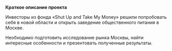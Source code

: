 **Краткое описание проекта**

Инвесторы из фонда «Shut Up and Take My Money» решили попробовать себя в новой области и открыть заведение общественного питания в Москве.

Необходимо подготовить исследование рынка Москвы, найти интересные особенности и презентовать полученные результаты.
